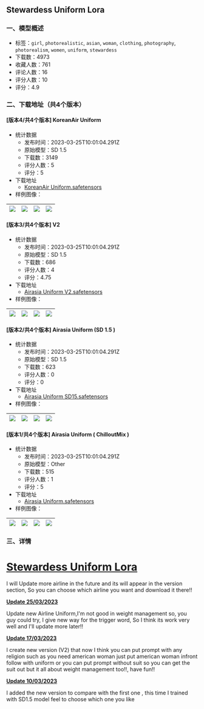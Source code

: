## Stewardess Uniform Lora
### 一、模型概述

- 标签：`girl`, `photorealistic`, `asian`, `woman`, `clothing`, `photography`, `photorealism`, `women`, `uniform`, `stewardess`
- 下载数：4973
- 收藏人数：761
- 评论人数：16
- 评分人数：10
- 评分：4.9

### 二、下载地址（共4个版本）

#### [版本4/共4个版本] KoreanAir Uniform

- 统计数据
  - 发布时间：2023-03-25T10:01:04.291Z
  - 原始模型：SD 1.5
  - 下载数：3149
  - 评分人数：5
  - 评分：5
- 下载地址
  - [KoreanAir Uniform.safetensors](https://civitai.com/api/download/models/28777)
- 样例图像：

| <img src="https://image.civitai.com/xG1nkqKTMzGDvpLrqFT7WA/9b92dd77-1161-450a-34cc-d27bbbfc3e00/width=450/324572.jpeg" /> | <img src="https://image.civitai.com/xG1nkqKTMzGDvpLrqFT7WA/8498ae46-5f3b-4862-6468-cd414017fe00/width=450/324571.jpeg" /> | <img src="https://image.civitai.com/xG1nkqKTMzGDvpLrqFT7WA/bcf0bb87-1a03-42fc-ee73-abbca8165400/width=450/324570.jpeg" /> | <img src="https://image.civitai.com/xG1nkqKTMzGDvpLrqFT7WA/d35a09d5-0b9c-4085-d18f-85221dfb9e00/width=450/324569.jpeg" /> |
| ---- | ---- | ---- | ---- |

#### [版本3/共4个版本] V2

- 统计数据
  - 发布时间：2023-03-25T10:01:04.291Z
  - 原始模型：SD 1.5
  - 下载数：686
  - 评分人数：4
  - 评分：4.75
- 下载地址
  - [Airasia Uniform V2.safetensors](https://civitai.com/api/download/models/24644)
- 样例图像：

| <img src="https://image.civitai.com/xG1nkqKTMzGDvpLrqFT7WA/b9a0696d-c891-467b-c412-5884f1b07d00/width=450/268637.jpeg" /> | <img src="https://image.civitai.com/xG1nkqKTMzGDvpLrqFT7WA/c12ab6d3-5de9-42c9-138e-ba6b79023a00/width=450/268636.jpeg" /> | <img src="https://image.civitai.com/xG1nkqKTMzGDvpLrqFT7WA/b0560eaa-d5c6-4fce-1bb0-15d4dcd5c500/width=450/268635.jpeg" /> | <img src="https://image.civitai.com/xG1nkqKTMzGDvpLrqFT7WA/c01fb42c-6ad7-4b94-c1f9-5cac022b0e00/width=450/268634.jpeg" /> |
| ---- | ---- | ---- | ---- |

#### [版本2/共4个版本] Airasia Uniform (SD 1.5 )

- 统计数据
  - 发布时间：2023-03-25T10:01:04.291Z
  - 原始模型：SD 1.5
  - 下载数：623
  - 评分人数：0
  - 评分：0
- 下载地址
  - [Airasia Uniform SD15.safetensors](https://civitai.com/api/download/models/21207)
- 样例图像：

| <img src="https://image.civitai.com/xG1nkqKTMzGDvpLrqFT7WA/04766c52-87aa-4101-a024-7bf28c2fb200/width=450/224885.jpeg" /> | <img src="https://image.civitai.com/xG1nkqKTMzGDvpLrqFT7WA/b03e6909-82c8-4545-0e74-3a55ff65a700/width=450/224645.jpeg" /> | <img src="https://image.civitai.com/xG1nkqKTMzGDvpLrqFT7WA/08516423-e118-46ff-e80d-cbb537d6e000/width=450/224644.jpeg" /> | <img src="https://image.civitai.com/xG1nkqKTMzGDvpLrqFT7WA/be295483-8d0e-4924-f6a4-e7c9cc171900/width=450/224643.jpeg" /> |
| ---- | ---- | ---- | ---- |

#### [版本1/共4个版本] Airasia Uniform ( ChilloutMix )

- 统计数据
  - 发布时间：2023-03-25T10:01:04.291Z
  - 原始模型：Other
  - 下载数：515
  - 评分人数：1
  - 评分：5
- 下载地址
  - [Airasia Uniform.safetensors](https://civitai.com/api/download/models/20768)
- 样例图像：

| <img src="https://image.civitai.com/xG1nkqKTMzGDvpLrqFT7WA/c5066047-42be-4977-6835-84a7b333e100/width=450/219847.jpeg" /> | <img src="https://image.civitai.com/xG1nkqKTMzGDvpLrqFT7WA/01b7663d-5d52-488e-4031-930cbb9cfb00/width=450/219846.jpeg" /> | <img src="https://image.civitai.com/xG1nkqKTMzGDvpLrqFT7WA/61453368-a247-45dc-4110-d465f7326600/width=450/219845.jpeg" /> | <img src="https://image.civitai.com/xG1nkqKTMzGDvpLrqFT7WA/0e8beb41-b8a8-4bbb-664d-22d7f06b7900/width=450/219844.jpeg" /> |
| ---- | ---- | ---- | ---- |


### 三、详情
<h1><strong><u>Stewardess Uniform Lora</u></strong></h1><p>I will Update more airline in the future and its will appear in the version section, So you can choose which airline you want and download it there!!</p><p></p><p><strong><u>Update 25/03/2023</u></strong></p><p>Update new Airline Uniform,I'm not good in weight management so, you guy could try, I give new way for the trigger word, So I think its work very well and I'll update more later!!</p><p></p><p><strong><u>Update 17/03/2023</u></strong></p><p>I create new version (V2) that now I think you can put prompt with any religion such as you need american woman just put american woman infront follow with uniform or you can put prompt without suit so you can get the suit out but it all about weight management too!!, have fun!!</p><p></p><p><strong><u>Update 10/03/2023</u></strong></p><p>I added the new version to compare with the first one , this time I trained with SD1.5 model feel to choose which one you like</p>